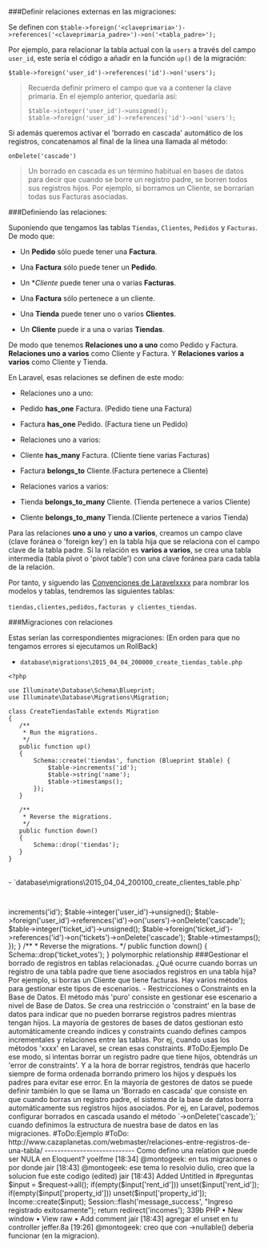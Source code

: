 ###Definir relaciones externas en las migraciones:

Se definen con `$table->foreign('<claveprimaria>')->references('<claveprimaria_padre>')->on('<tabla_padre>');`

Por ejemplo, para relacionar la tabla actual con la `users` a través del campo `user_id`, este sería el código a añadir en la función `up()` de la migración:

`$table->foreign('user_id')->references('id')->on('users');`

> Recuerda definir primero el campo que va a contener la clave primaria. En el ejemplo anterior, quedaría así:
> ```
> $table->integer('user_id')->unsigned();
> $table->foreign('user_id')->references('id')->on('users');
> ```

Si además queremos activar el 'borrado en cascada' automático de los registros, concatenamos al final de la línea una llamada al método:

`onDelete('cascade')`

> Un borrado en cascada es un término habitual en bases de datos para decir que cuando se borre un registro padre, se borren todos sus registros hijos. Por ejemplo, si borramos un Cliente, se borrarían todas sus Facturas asociadas.

###Definiendo las relaciones:

Suponiendo que tengamos las tablas `Tiendas`, `Clientes`, `Pedidos` y `Facturas`. De modo que:

- Un **Pedido** sólo puede tener una **Factura**.

- Una **Factura** sólo puede tener un **Pedido**.

- Un **Cliente* puede tener una o varias **Facturas**.

- Una **Factura** sólo pertenece a un cliente. 

- Una **Tienda** puede tener uno o varios **Clientes**.

- Un **Cliente** puede ir a una o varias **Tiendas**.

De modo que tenemos **Relaciones uno a uno** como Pedido y Factura. **Relaciones uno a varios** como Cliente y Factura. Y **Relaciones varios a varios** como Cliente y Tienda.

En Laravel, esas relaciones se definen de este modo:

- Relaciones uno a uno:

 - Pedido **has_one** Factura. (Pedido tiene una Factura)

 - Factura **has_one** Pedido. (Factura tiene un Pedido)
 
- Relaciones uno a varios:

 - Cliente **has_many** Factura. (Cliente tiene varias Facturas)

 - Factura **belongs_to** Cliente.(Factura pertenece a Cliente)
 
- Relaciones varios a varios:

- Tienda **belongs_to_many** Cliente. (Tienda pertenece a varios Cliente)

- Cliente **belongs_to_many** Tienda.(Cliente pertenece a varios Tienda)

Para las relaciones **uno a uno** y **uno a varios**, creamos un campo clave (clave foránea o 'foreign key') en la tabla hija que se relaciona con el campo clave de la tabla padre. Si la relación es **varios a varios**, se crea una tabla intermedia (tabla pivot o 'pivot table') con una clave foránea para cada tabla de la relación.

Por tanto, y siguendo las [Convenciones de Laravelxxxx]() para nombrar los modelos y tablas, tendremos las siguientes tablas:

 `tiendas,clientes,pedidos,facturas y clientes_tiendas`.

###Migraciones con relaciones
 
Estas serían las correspondientes migraciones: (En orden para que no tengamos errores si ejecutamos un RollBack)

- `database\migrations\2015_04_04_200000_create_tiendas_table.php`

 ```
<?php

use Illuminate\Database\Schema\Blueprint;
use Illuminate\Database\Migrations\Migration;

class CreateTiendasTable extends Migration
{
    /**
     * Run the migrations.
     */
    public function up()
    {
        Schema::create('tiendas', function (Blueprint $table) {
            $table->increments('id');
            $table->string('name');
            $table->timestamps();
        });
    }

    /**
     * Reverse the migrations.
     */
    public function down()
    {
        Schema::drop('tiendas');
    }
}
```

<br>
- `database\migrations\2015_04_04_200100_create_clientes_table.php`  

 ```


```


<?php

use Illuminate\Database\Schema\Blueprint;
use Illuminate\Database\Migrations\Migration;

class CreateTicketVotesTable extends Migration
{
    /**
     * Run the migrations.
     */
    public function up()
    {
        Schema::create('ticket_votes', function (Blueprint $table) {
            $table->increments('id');

            $table->integer('user_id')->unsigned();
            $table->foreign('user_id')->references('id')->on('users')->onDelete('cascade');

            $table->integer('ticket_id')->unsigned();
            $table->foreign('ticket_id')->references('id')->on('tickets')->onDelete('cascade');

            $table->timestamps();
        });
    }

    /**
     * Reverse the migrations.
     */
    public function down()
    {
        Schema::drop('ticket_votes');
    }

 
 polymorphic relationship
 
 
 ###Gestionar el borrado de registros en tablas relacionadas.

¿Qué ocurre cuando borras un registro de una tabla padre que tiene asociados registros en una tabla hija? Por ejemplo, si borras un Cliente que tiene facturas.

Hay varios métodos para gestionar este tipos de escenarios.

- Restricciones o Constraints en la Base de Datos.

El método más 'puro' consiste en gestionar ese escenario a nivel de Base de Datos. Se crea una restricción o 'constraint' en la base de datos para indicar que no pueden borrarse registros padres mientras tengan hijos. La mayoría de gestores de bases de datos gestionan esto automáticamente creando índices y constraints cuando defines campos incrementales y relaciones entre las tablas.

Por ej, cuando usas los métodos 'xxxx' en Laravel, se crean esas constraints.
#ToDo:Ejemplo

De ese modo, si intentas borrar un registro padre que tiene hijos, obtendrás un 'error de constraints'. Y a la hora de borrar registros, tendrás que hacerlo siempre de forma ordenada borrando primero los hijos y después los padres para evitar ese error.

En la mayoría de gestores de datos se puede definir también lo que se llama un 'Borrado en cascada' que consiste en que cuando borras un registro padre, el sistema de la base de datos borra automáticamente sus registros hijos asociados.

Por ej, en Laravel, podemos configurar borrados en cascada usando el método `->onDelete('cascade');` cuando definimos la estructura de nuestra base de datos en las migraciones.

#ToDo:Ejemplo

#ToDo: http://www.cazaplanetas.com/webmaster/relaciones-entre-registros-de-una-tabla/

----------------------------
Como defino una relation que puede ser NULA en Eloquent?

yoelfme [18:34] 
@montogeek: en tus migraciones o por donde

jair [18:43] 
@montogeek:  ese tema lo resolvio dulio,  creo que la solucion fue este codigo (edited)
jair 
[18:43] 
Added Untitled in #preguntas  
 $input = $request->all();
        if(empty($input['rent_id']))
            unset($input['rent_id']);
        if(empty($input['property_id']))
            unset($input['property_id']);
        Income::create($input);
        Session::flash('message_success', "Ingreso registrado exitosamente");
        return redirect('incomes');
339b PHP • New window • View raw • Add comment

jair [18:43] 
agregar el unset en tu controller

jeffer.8a [19:26] 
@montogeek: creo que con ->nullable() deberia funcionar (en la migracion).
